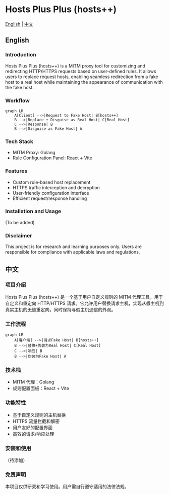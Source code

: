 # Hosts Plus Plus (hosts++)

[English](#english) | [中文](#中文)

## English

### Introduction

Hosts Plus Plus (hosts++) is a MITM proxy tool for customizing and redirecting HTTP/HTTPS requests based on user-defined rules. It allows users to replace request hosts, enabling seamless redirection from a fake host to a real host while maintaining the appearance of communication with the fake host.

### Workflow

```mermaid
graph LR
    A[Client] -->|Request to Fake Host| B[hosts++]
    B -->|Replace + Disguise as Real Host| C[Real Host]
    C -->|Response| B
    B -->|Disguise as Fake Host| A
```

### Tech Stack

- MITM Proxy: Golang
- Rule Configuration Panel: React + Vite

### Features

- Custom rule-based host replacement
- HTTPS traffic interception and decryption
- User-friendly configuration interface
- Efficient request/response handling

### Installation and Usage

(To be added)

### Disclaimer

This project is for research and learning purposes only. Users are responsible for compliance with applicable laws and regulations.

## 中文

### 项目介绍

Hosts Plus Plus (hosts++) 是一个基于用户自定义规则的 MITM 代理工具，用于自定义和重定向 HTTP/HTTPS 请求。它允许用户替换请求主机，实现从假主机到真实主机的无缝重定向，同时保持与假主机通信的外观。

### 工作流程

```mermaid
graph LR
    A[客户端] -->|请求Fake Host| B[hosts++]
    B -->|替换+伪装为Real Host| C[Real Host]
    C -->|响应| B
    B -->|伪装为Fake Host| A
```

### 技术栈

- MITM 代理：Golang
- 规则配置面板：React + Vite

### 功能特性

- 基于自定义规则的主机替换
- HTTPS 流量拦截和解密
- 用户友好的配置界面
- 高效的请求/响应处理

### 安装和使用

（待添加）

### 免责声明

本项目仅供研究和学习使用。用户需自行遵守适用的法律法规。